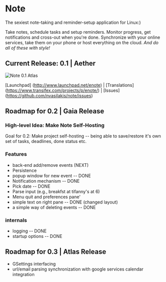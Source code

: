 # Note
The sexiest note-taking and reminder-setup application for Linux:)

Take notes, schedule tasks and setup reminders. Monitor progress, get
notifications and cross-out when you're done. Synchronize with your
online services, take them on your phone or host everything  on the
cloud.  _And do all of these with style!_

## Current Release: 0.1 | Aether

![Note 0.1 Atlas ](http://www.seas.upenn.edu/~nvas/note-0.1.jpg)

[Launchpad] (http://www.launchpad.net/enote) | [Translations] (https://www.transifex.com/projects/p/enote/) | [Issues] (https://github.com/nvasilakis/note/issues)

## Roadmap for 0.2 | Gaia Release

### High-level Idea: Make Note Self-Hosting

Goal for 0.2: Make project self-hosting -- being able to save/restore it's own set of tasks, deadlines, done status
etc.

### Features

* back-end add/remove events (NEXT)
* Persistence
* popup window for new event -- DONE
* Notification mechanism -- DONE
* Pick date -- DONE
* Parse input (e.g., breakfst at tifanny's at 6)
* Menu quit and preferences pane'
* simple text on right pane -- DONE (changed layout)
* a simple way of deleting events -- DONE

### internals 

* logging -- DONE
* startup options -- DONE

## Roadmap for 0.3 | Atlas Release

* GSettings interfacing
* url/email parsing
synchronization with google services
calendar integration
